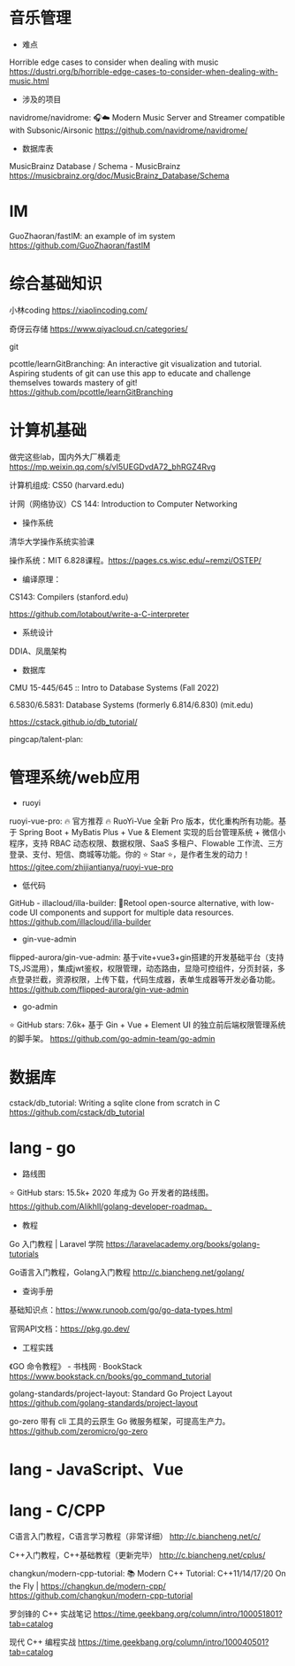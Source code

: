 # 音乐管理

- 难点

Horrible edge cases to consider when dealing with music
https://dustri.org/b/horrible-edge-cases-to-consider-when-dealing-with-music.html

- 涉及的项目

navidrome/navidrome: 🎧☁️ Modern Music Server and Streamer compatible with Subsonic/Airsonic
https://github.com/navidrome/navidrome/

- 数据库表

MusicBrainz Database / Schema - MusicBrainz
https://musicbrainz.org/doc/MusicBrainz_Database/Schema


# IM

GuoZhaoran/fastIM: an example of im system
https://github.com/GuoZhaoran/fastIM

# 综合基础知识

小林coding  https://xiaolincoding.com/

奇伢云存储 https://www.qiyacloud.cn/categories/

git

pcottle/learnGitBranching: An interactive git visualization and tutorial. Aspiring students of git can use this app to educate and challenge themselves towards mastery of git!
https://github.com/pcottle/learnGitBranching

# 计算机基础

做完这些lab，国内外大厂横着走
https://mp.weixin.qq.com/s/vI5UEGDvdA72_bhRGZ4Rvg

计算机组成: 
CS50 (harvard.edu)

计网（网络协议）CS 144: 
Introduction to Computer Networking  

- 操作系统

清华大学操作系统实验课

操作系统：MIT 6.828课程。https://pages.cs.wisc.edu/~remzi/OSTEP/

- 编译原理：

CS143: Compilers (stanford.edu)

https://github.com/lotabout/write-a-C-interpreter

- 系统设计

DDIA、凤凰架构

- 数据库

CMU 15-445/645 :: Intro to Database Systems (Fall 2022)

6.5830/6.5831: Database Systems (formerly 6.814/6.830) (mit.edu)

https://cstack.github.io/db_tutorial/

pingcap/talent-plan:



# 管理系统/web应用

- ruoyi

ruoyi-vue-pro: 🔥 官方推荐 🔥 RuoYi-Vue 全新 Pro 版本，优化重构所有功能。基于 Spring Boot + MyBatis Plus + Vue & Element 实现的后台管理系统 + 微信小程序，支持 RBAC 动态权限、数据权限、SaaS 多租户、Flowable 工作流、三方登录、支付、短信、商城等功能。你的 ⭐️ Star ⭐️，是作者生发的动力！
https://gitee.com/zhijiantianya/ruoyi-vue-pro

- 低代码

GitHub - illacloud/illa-builder: 🚀Retool open-source alternative, with low-code UI components and support for multiple data resources.
https://github.com/illacloud/illa-builder

- gin-vue-admin

flipped-aurora/gin-vue-admin: 基于vite+vue3+gin搭建的开发基础平台（支持TS,JS混用），集成jwt鉴权，权限管理，动态路由，显隐可控组件，分页封装，多点登录拦截，资源权限，上传下载，代码生成器，表单生成器等开发必备功能。
https://github.com/flipped-aurora/gin-vue-admin

- go-admin

⭐ GitHub stars: 7.6k+
基于 Gin + Vue + Element UI 的独立前后端权限管理系统的脚手架。
https://github.com/go-admin-team/go-admin

# 数据库

cstack/db_tutorial: Writing a sqlite clone from scratch in C
https://github.com/cstack/db_tutorial



# lang - go

- 路线图

⭐ GitHub stars: 15.5k+
2020 年成为 Go 开发者的路线图。
https://github.com/Alikhll/golang-developer-roadmap。

- 教程

Go 入门教程 | Laravel 学院  https://laravelacademy.org/books/golang-tutorials

Go语言入门教程，Golang入门教程  http://c.biancheng.net/golang/

- 查询手册

基础知识点：https://www.runoob.com/go/go-data-types.html

官网API文档：https://pkg.go.dev/

- 工程实践

《GO 命令教程》 - 书栈网 · BookStack  https://www.bookstack.cn/books/go_command_tutorial

golang-standards/project-layout: Standard Go Project Layout  https://github.com/golang-standards/project-layout

go-zero
带有 cli 工具的云原生 Go 微服务框架，可提高生产力。
https://github.com/zeromicro/go-zero

# lang - JavaScript、Vue

# lang - C/CPP

C语言入门教程，C语言学习教程（非常详细）  http://c.biancheng.net/c/

C++入门教程，C++基础教程（更新完毕）  http://c.biancheng.net/cplus/

changkun/modern-cpp-tutorial: 📚 Modern C++ Tutorial: C++11/14/17/20 On the Fly | https://changkun.de/modern-cpp/  https://github.com/changkun/modern-cpp-tutorial

罗剑锋的 C++ 实战笔记  https://time.geekbang.org/column/intro/100051801?tab=catalog

现代 C++ 编程实战  https://time.geekbang.org/column/intro/100040501?tab=catalog
